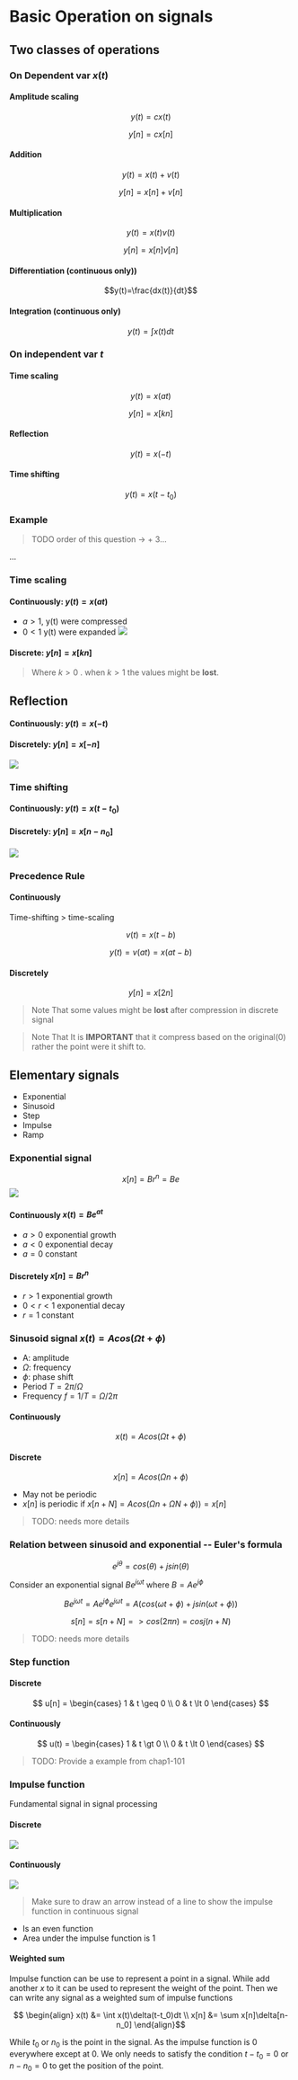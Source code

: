 # Basic Operation on signals

## Two classes of operations

### On Dependent var $x(t)$
#### Amplitude scaling

$$y(t)=cx(t)$$

$$y[n]=cx[n]$$
#### Addition

$$y(t)=x(t)+v(t)$$

$$y[n]=x[n]+v[n]$$

#### Multiplication

$$y(t)=x(t)v(t)$$

$$y[n]=x[n]v[n]$$

#### Differentiation (continuous only))
$$y(t)=\frac{dx(t)}{dt}$$
#### Integration (continuous only)

$$y(t)=\int x(t)dt$$
### On independent var $t$
#### Time scaling

$$y(t)=x(at)$$

$$y[n]=x[kn]$$
#### Reflection
$$y(t)=x(-t)$$
#### Time shifting
$$y(t)=x(t-t_0)$$

### Example

> TODO
> order of this question
> -> + 3...

...

### Time scaling
#### Continuously: $y(t) = x(at)$ 
- $a \gt 1$, y(t) were compressed
- $0\lt1$ y(t) were expanded
![](attachs/Pasted%20image%2020240916172530.png)
#### Discrete: $y[n]=x[kn]$
> Where $k > 0$ . when $k \gt 1$ the values might be **lost**.

## Reflection
#### Continuously: $y(t)=x(-t)$
#### Discretely: $y[n]=x[-n]$
![](attachs/Pasted%20image%2020240916222859.png)


### Time shifting
#### Continuously: $y(t)=x(t-t_0)$
#### Discretely: $y[n]=x[n-n_0]$

![](attachs/Pasted%20image%2020240916172132.png)

### Precedence Rule
#### Continuously
Time-shifting > time-scaling

$$ v(t)=x(t-b)$$

$$ y(t)=v(at)=x(at-b)$$
####  Discretely

$$ y[n] = x[2n] $$ 
> Note That some values might be **lost** after compression in discrete signal

> Note That It is **IMPORTANT** that it compress based on the original(0) rather the point were it shift to.
## Elementary signals

- Exponential
- Sinusoid
- Step
- Impulse
- Ramp

### Exponential signal

$$x[n]=Br^n=Be^{}$$
![](attachs/Pasted%20image%2020240916223611.png)

#### Continuously $x(t)=Be^{at}$
- $a \gt 0$ exponential growth
- $a \lt 0$ exponential decay
- $a = 0$ constant
#### Discretely $x[n]=Br^n$
- $r \gt 1$ exponential growth
- $0 \lt r \lt 1$ exponential decay
- $r = 1$ constant

### Sinusoid signal $x(t)=Acos(\Omega t+\phi)$ 
- A: amplitude
- $\Omega$: frequency
- $\phi$: phase shift
- Period $T=2\pi/\Omega$
- Frequency $f=1/T=\Omega/2\pi$

#### Continuously

$$ x(t)=Acos(\Omega t+\phi)$$
#### Discrete

$$ x[n]=Acos(\Omega n+\phi)$$
- May not be periodic
- $x[n]$ is periodic if $x[n+N]=Acos(\Omega n + \Omega N + \phi)) = x[n]$ 

> TODO: needs more details 

### Relation between sinusoid and exponential -- Euler's formula

$$ e^{j\theta} = cos(\theta) + jsin(\theta)$$

Consider an exponential signal $Be^{j\omega t}$ where $B = Ae^{j\phi}$

$$ Be^{j\omega t} = Ae^{j\phi}e^{j\omega t} = A(cos(\omega t + \phi) + jsin(\omega t + \phi))$$

$$ s[n] = s[n+N] => cos(2\pi n) = cosj(n + N) $$

> TODO: needs more details
### Step function

#### Discrete

$$
u[n] = 
\begin{cases}
1 & t \geq 0 \\
0 & t \lt 0
\end{cases}
$$

#### Continuously
$$
u(t) = 
\begin{cases}
1 & t \gt 0 \\
0 & t \lt 0
\end{cases}
$$
> TODO: Provide a example from chap1-101

### **Impulse function**
Fundamental signal in signal processing
#### Discrete
![](attachs/Pasted%20image%2020240916225209.png)
#### Continuously 
![](attachs/Pasted%20image%2020240916225234.png)

> Make sure to draw an arrow instead of a line to show the impulse function in continuous signal

- Is an even function
- Area under the impulse function is 1

####  Weighted sum
Impulse function can be use to represent a point in a signal. While add another $x$ to it can be used to represent the weight of the point.
Then we can write any signal as a weighted sum of impulse functions


$$ \begin{align}
x(t) &= \int x(t)\delta(t-t_0)dt \\
x[n] &= \sum x[n]\delta[n-n_0]
\end{align}$$

While $t_0$ or $n_0$ is the point in the signal. As the impulse function is 0 everywhere except at 0. We only needs to satisfy the condition $t-t_0=0$ or $n-n_0=0$ to get the position of the point.






